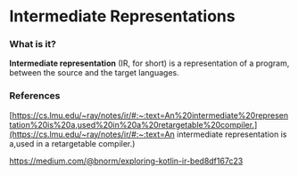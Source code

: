 # Intermediate Representations

### What is it?

**Intermediate representation** (IR, for short) is a representation of a program, between the source and the target languages.



### References

[https://cs.lmu.edu/~ray/notes/ir/#:~:text=An%20intermediate%20representation%20is%20a,used%20in%20a%20retargetable%20compiler.](https://cs.lmu.edu/~ray/notes/ir/#:~:text=An intermediate representation is a,used in a retargetable compiler.)

https://medium.com/@bnorm/exploring-kotlin-ir-bed8df167c23
